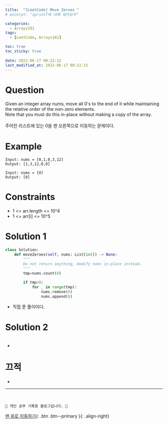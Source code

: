 ```yaml
---
title:  "[LeetCode] Move Zeroes "
# excerpt: "sprintf에 대해 알아보자"

categories:
  - Arrays101
tags:
  - [LeetCode, Arrays101]

toc: true
toc_sticky: true
 
date: 2022-06-17 00:22:12
last_modified_at: 2022-06-17 00:22:15
---
```


# Question
Given an integer array nums, move all 0's to the end of it while maintaining the relative order of the non-zero elements.
<br>
Note that you must do this in-place without making a copy of the array.
<br><br>
주어진 리스트에 있는 0을 맨 오른쪽으로 이동하는 문제이다.

# Example
```
Input: nums = [0,1,0,3,12]
Output: [1,3,12,0,0]
```
```
Input: nums = [0]
Output: [0]
```


# Constraints
- 1 <= arr.length <= 10^4
- 1 <= arr[i] <= 10^5

# Solution 1
```py   
class Solution:
    def moveZeroes(self, nums: List[int]) -> None:
        """
        Do not return anything, modify nums in-place instead.
        """
        tmp=nums.count(0)
        
        if tmp>0:
            for _ in range(tmp):
                nums.remove(0)
                nums.append(0)
```
- 직접 푼 풀이이다.

# Solution 2
```py

```
- 


# 끄적
- 

***
<br>

    💛 개인 공부 기록용 블로그입니다. 👻

[맨 위로 이동하기](#){: .btn .btn--primary }{: .align-right}